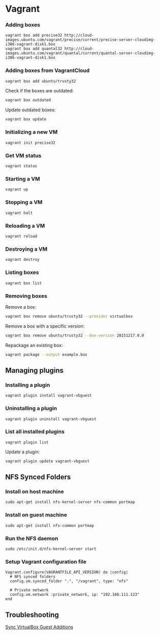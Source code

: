 Vagrant
=======

### Adding boxes
    vagrant box add precise32 http://cloud-images.ubuntu.com/vagrant/precise/current/precise-server-cloudimg-i386-vagrant-disk1.box
    vagrant box add quantal32 http://cloud-images.ubuntu.com/vagrant/quantal/current/quantal-server-cloudimg-i386-vagrant-disk1.box

### Adding boxes from VagrantCloud
`vagrant box add ubuntu/trusty32`

Check if the boxes are outdated:

```bash
vagrant box outdated
```

Update outdated boxes:

```bash
vagrant box update
```

### Initializing a new VM
`vagrant init precise32`

### Get VM status
`vagrant status`

### Starting a VM
`vagrant up`

### Stopping a VM
`vagrant halt`

### Reloading a VM
`vagrant reload`

### Destroying a VM
`vagrant destroy`

### Listing boxes
`vagrant box list`

### Removing boxes

Remove a box:

```bash
vagrant box remove ubuntu/trusty32 --provider virtualbox
```

Remove a box with a specific version:

```bash
vagrant box remove ubuntu/trusty32 --box-version 20151217.0.0
```

Repackage an existing box:

```sh
vagrant package --output example.box
```


Managing plugins
----------------------------------------

### Installing a plugin
`vagrant plugin install vagrant-vbguest`

### Uninstalling a plugin
`vagrant plugin uninstall vagrant-vbguest`

### List all installed plugins
`vagrant plugin list`

Update a plugin:

```bash
vagrant plugin update vagrant-vbguest
```


NFS Synced Folders
----------------------------------------

### Install on host machine
`sudo apt-get install nfs-kernel-server nfs-common portmap`

### Install on guest machine
`sudo apt-get install nfs-common portmap`

### Run the NFS daemon
`sudo /etc/init.d/nfs-kernel-server start`

### Setup Vagrant configuration file
    Vagrant.configure(VAGRANTFILE_API_VERSION) do |config|
      # NFS synced folders
      config.vm.synced_folder ".", "/vagrant", type: "nfs"

      # Private network
      config.vm.network :private_network, ip: "192.168.111.123"
    end


Troubleshooting
----------------------------------------

[Sync VirtualBox Guest Additions](http://kvz.io/blog/2013/01/16/vagrant-tip-keep-virtualbox-guest-additions-in-sync/)
